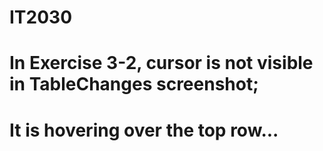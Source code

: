# IT2030

# In Exercise 3-2, cursor is not visible in TableChanges screenshot;
# It is hovering over the top row...
